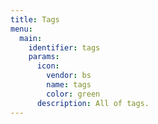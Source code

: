 ```yaml
---
title: Tags
menu:
  main:
    identifier: tags
    params:
      icon:
        vendor: bs
        name: tags
        color: green
      description: All of tags.
---
```


<!-- 
---
title: Tags
menu:
  main:
    parent: blog
    params:
      icon:
        vendor: bs
        name: tags
        color: green
      description: All of tags.
--- -->
